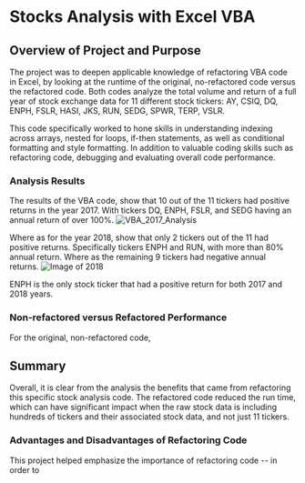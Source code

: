 # Stocks Analysis with Excel VBA

## Overview of Project and Purpose
The project was to deepen applicable knowledge of refactoring VBA code in Excel, by looking at the runtime of the original, no-refactored code versus the refactored code. Both codes analyze the total volume and return of a full year of stock exchange data for 11 different stock tickers: AY, CSIQ, DQ, ENPH, FSLR, HASI, JKS, RUN, SEDG, SPWR, TERP, VSLR. 

This code specifically worked to hone skills in understanding indexing across arrays, nested for loops, if-then statements, as well as conditional formatting and style formatting. In addition to valuable coding skills such as refactoring code, debugging and evaluating overall code performance.

### Analysis Results
The results of the VBA code, show that 10 out of the 11 tickers had positive returns in the year 2017. With tickers DQ, ENPH, FSLR, and SEDG having an annual return of over 100%. 
![VBA_2017_Analysis](https://github.com/badkins2908/Stock-analysis/Resources/VBA_2017_Analysis.png)

Where as for the year 2018, show that only 2 tickers out of the 11 had positive returns. Specifically tickers ENPH and RUN, with more than 80% annual return. Where as the remaining 9 tickers had negative annual returns.
![Image of 2018](https://github.com/badkins2908/Stock-analysis/Resources/VBA_2018_Analysis.png)

ENPH is the only stock ticker that had a positive return for both 2017 and 2018 years.

### Non-refactored versus Refactored Performance
For the original, non-refactored code, 

## Summary
Overall, it is clear from the analysis the benefits that came from refactoring this specific stock analysis code. The refactored code reduced the run time, which can have significant impact when the raw stock data is including hundreds of tickers and their associated stock data, and not just 11 tickers.

### Advantages and Disadvantages of Refactoring Code
This project helped emphasize the importance of refactoring code -- in order to 
